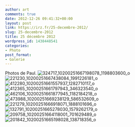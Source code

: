 ```yaml
---
author: art
comments: true
date: 2012-12-26 09:41:32+00:00
layout: post
link: https://irz.fr/25-decembre-2012/
slug: 25-decembre-2012
title: 25 décembre 2012
wordpress_id: 1438448541
categories:
- Photo
post_format:
- Galerie
---
```


Photos de Paul. 
![324717_10200251667198078_1198803600_o](https://static.irz.fr/2012/12/324717_10200251667198078_1198803600_o.jpg) ![221230_10200251667438084_1991226181_o](https://static.irz.fr/2012/12/221230_10200251667438084_1991226181_o.jpg) ![412280_10200251661557937_1282710117_o](https://static.irz.fr/2012/12/412280_10200251661557937_1282710117_o.jpg) ![412365_10200251661797943_346323540_o](https://static.irz.fr/2012/12/412365_10200251661797943_346323540_o.jpg) ![462106_10200251661877945_1182184218_o](https://static.irz.fr/2012/12/462106_10200251661877945_1182184218_o.jpg) ![473988_10200251669238129_586532609_o](https://static.irz.fr/2012/12/473988_10200251669238129_586532609_o.jpg) ![221279_10200251666918071_1888101696_o](https://static.irz.fr/2012/12/221279_10200251666918071_1888101696_o.jpg) ![132791_10200251665278030_1579262179_o](https://static.irz.fr/2012/12/132791_10200251665278030_1579262179_o.jpg) ![209758_10200251664118001_701629489_o](https://static.irz.fr/2012/12/209758_10200251664118001_701629489_o.jpg) ![201842_10200251665198028_138718356_o](https://static.irz.fr/2012/12/201842_10200251665198028_138718356_o.jpg)
